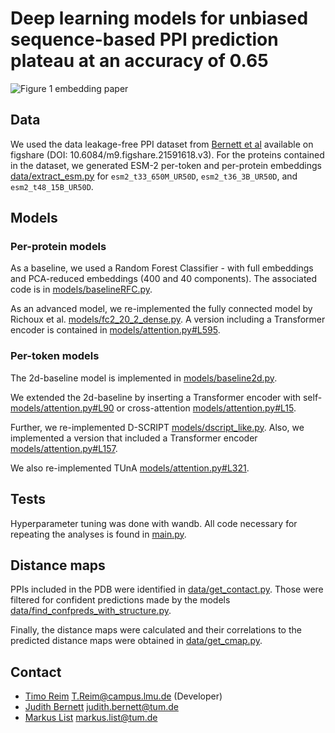 # Deep learning models for unbiased sequence-based PPI prediction plateau at an accuracy of 0.65

![Figure 1 embedding paper](https://github.com/user-attachments/assets/23bed63f-5e0f-467b-8fd6-5262104196c6)

## Data
We used the data leakage-free PPI dataset from [Bernett et al](https://figshare.com/articles/dataset/PPI_prediction_from_sequence_gold_standard_dataset/21591618) available on figshare (DOI: 10.6084/m9.figshare.21591618.v3). 
For the proteins contained in the dataset, we generated ESM-2 per-token and per-protein embeddings [data/extract_esm.py](data/extract_esm.py) for `esm2_t33_650M_UR50D`, `esm2_t36_3B_UR50D`, and `esm2_t48_15B_UR50D`.

## Models
### Per-protein models
As a baseline, we used a Random Forest Classifier - with full embeddings and PCA-reduced embeddings (400 and 40 components). The associated code is in [models/baselineRFC.py](models/baselineRFC.py).

As an advanced model, we re-implemented the fully connected model by Richoux et al. [models/fc2_20_2_dense.py](models/fc2_20_2_dense.py). A version including a Transformer encoder is contained in [models/attention.py#L595](models/attention.py#L595).

### Per-token models
The 2d-baseline model is implemented in [models/baseline2d.py](models/baseline2d.py).

We extended the 2d-baseline by inserting a Transformer encoder with self- [models/attention.py#L90](models/attention.py#L90) or cross-attention [models/attention.py#L15](models/attention.py#L15). 

Further, we re-implemented D-SCRIPT [models/dscript_like.py](models/dscript_like.py). Also, we implemented a version that included a Transformer encoder [models/attention.py#L157](models/attention.py#L157).

We also re-implemented TUnA [models/attention.py#L321](models/attention.py#L321).

## Tests
Hyperparameter tuning was done with wandb. All code necessary for repeating the analyses is found in [main.py](main.py).

## Distance maps

PPIs included in the PDB were identified in [data/get_contact.py](data/get_contact.py). Those were filtered for confident predictions made by the models [data/find_confpreds_with_structure.py](data/find_confpreds_with_structure.py). 

Finally, the distance maps were calculated and their correlations to the predicted distance maps were obtained in [data/get_cmap.py](data/get_cmap.py).

## Contact

- [Timo Reim](https://github.com/BlackCetus) T.Reim@campus.lmu.de (Developer)
- [Judith Bernett](https://github.com/JudithBernett) judith.bernett@tum.de 
- [Markus List](https://github.com/mlist) markus.list@tum.de
